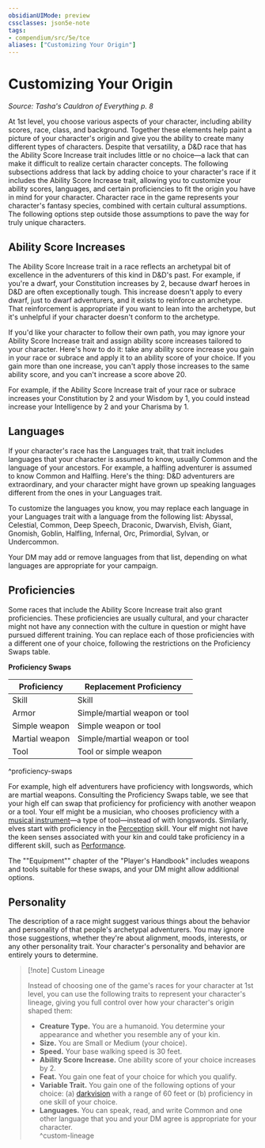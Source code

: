 ```yaml
---
obsidianUIMode: preview
cssclasses: json5e-note
tags:
- compendium/src/5e/tce
aliases: ["Customizing Your Origin"]
---
```

# Customizing Your Origin
*Source: Tasha's Cauldron of Everything p. 8* 

At 1st level, you choose various aspects of your character, including ability scores, race, class, and background. Together these elements help paint a picture of your character's origin and give you the ability to create many different types of characters. Despite that versatility, a D&D race that has the Ability Score Increase trait includes little or no choice—a lack that can make it difficult to realize certain character concepts. The following subsections address that lack by adding choice to your character's race if it includes the Ability Score Increase trait, allowing you to customize your ability scores, languages, and certain proficiencies to fit the origin you have in mind for your character. Character race in the game represents your character's fantasy species, combined with certain cultural assumptions. The following options step outside those assumptions to pave the way for truly unique characters.

## Ability Score Increases

The Ability Score Increase trait in a race reflects an archetypal bit of excellence in the adventurers of this kind in D&D's past. For example, if you're a dwarf, your Constitution increases by 2, because dwarf heroes in D&D are often exceptionally tough. This increase doesn't apply to every dwarf, just to dwarf adventurers, and it exists to reinforce an archetype. That reinforcement is appropriate if you want to lean into the archetype, but it's unhelpful if your character doesn't conform to the archetype.

If you'd like your character to follow their own path, you may ignore your Ability Score Increase trait and assign ability score increases tailored to your character. Here's how to do it: take any ability score increase you gain in your race or subrace and apply it to an ability score of your choice. If you gain more than one increase, you can't apply those increases to the same ability score, and you can't increase a score above 20.

For example, if the Ability Score Increase trait of your race or subrace increases your Constitution by 2 and your Wisdom by 1, you could instead increase your Intelligence by 2 and your Charisma by 1.

## Languages

If your character's race has the Languages trait, that trait includes languages that your character is assumed to know, usually Common and the language of your ancestors. For example, a halfling adventurer is assumed to know Common and Halfling. Here's the thing: D&D adventurers are extraordinary, and your character might have grown up speaking languages different from the ones in your Languages trait.

To customize the languages you know, you may replace each language in your Languages trait with a language from the following list: Abyssal, Celestial, Common, Deep Speech, Draconic, Dwarvish, Elvish, Giant, Gnomish, Goblin, Halfling, Infernal, Orc, Primordial, Sylvan, or Undercommon.

Your DM may add or remove languages from that list, depending on what languages are appropriate for your campaign.

## Proficiencies

Some races that include the Ability Score Increase trait also grant proficiencies. These proficiencies are usually cultural, and your character might not have any connection with the culture in question or might have pursued different training. You can replace each of those proficiencies with a different one of your choice, following the restrictions on the Proficiency Swaps table.

**Proficiency Swaps**

| Proficiency | Replacement Proficiency |
|-------------|-------------------------|
| Skill | Skill |
| Armor | Simple/martial weapon or tool |
| Simple weapon | Simple weapon or tool |
| Martial weapon | Simple/martial weapon or tool |
| Tool | Tool or simple weapon |
^proficiency-swaps

For example, high elf adventurers have proficiency with longswords, which are martial weapons. Consulting the Proficiency Swaps table, we see that your high elf can swap that proficiency for proficiency with another weapon or a tool. Your elf might be a musician, who chooses proficiency with a [musical instrument](compendium/items/musical-instrument.md)—a type of tool—instead of with longswords. Similarly, elves start with proficiency in the [Perception](_skills.md#Perception) skill. Your elf might not have the keen senses associated with your kin and could take proficiency in a different skill, such as [Performance](_skills.md#Performance).

The ""Equipment"" chapter of the "Player's Handbook" includes weapons and tools suitable for these swaps, and your DM might allow additional options.

## Personality

The description of a race might suggest various things about the behavior and personality of that people's archetypal adventurers. You may ignore those suggestions, whether they're about alignment, moods, interests, or any other personality trait. Your character's personality and behavior are entirely yours to determine.

> [!note] Custom Lineage
> 
> Instead of choosing one of the game's races for your character at 1st level, you can use the following traits to represent your character's lineage, giving you full control over how your character's origin shaped them:
> 
> - **Creature Type.** You are a humanoid. You determine your appearance and whether you resemble any of your kin.  
> - **Size.** You are Small or Medium (your choice).  
> - **Speed.** Your base walking speed is 30 feet.  
> - **Ability Score Increase.** One ability score of your choice increases by 2.  
> - **Feat.** You gain one feat of your choice for which you qualify.  
> - **Variable Trait.** You gain one of the following options of your choice: (a) [darkvision](_senses.md#darkvision) with a range of 60 feet or (b) proficiency in one skill of your choice.  
> - **Languages.** You can speak, read, and write Common and one other language that you and your DM agree is appropriate for your character.  
^custom-lineage